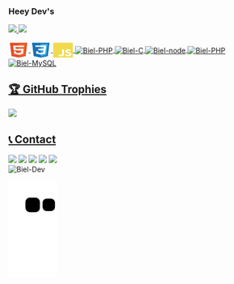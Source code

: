 ### Heey Dev's
<div>
  <a href="https://github.com/GabrielAguiarDev">
  <img height="180em" src="https://github-readme-stats.vercel.app/api?username=gabrielaguiardev&show_icons=true&theme=dracula&include_all_commits=true&count_private=true"/>
  <img height="180em" src="https://github-readme-stats.vercel.app/api/top-langs/?username=gabrielaguiardev&theme=dracula"/>
</div>
  
 <div style="display: inline_block"><br>
  <img align="center" alt="Biel-HTML" height="30" width="40" src="https://raw.githubusercontent.com/devicons/devicon/master/icons/html5/html5-original.svg">
  <img align="center" alt="Biel-CSS" height="30" width="40" src="https://raw.githubusercontent.com/devicons/devicon/master/icons/css3/css3-original.svg">
  <img align="center" alt="Biel-Js" height="30" width="40" src="https://raw.githubusercontent.com/devicons/devicon/master/icons/javascript/javascript-plain.svg">
  <img align="center" alt="Biel-PHP" height="47" width="57" src="https://cdn.jsdelivr.net/gh/devicons/devicon/icons/php/php-original.svg">
  <img align="center" alt="Biel-C" height="40" width="50" src="https://cdn.jsdelivr.net/gh/devicons/devicon/icons/c/c-original.svg">
  <img align="center" alt="Biel-node" height="40" width="50" src="https://cdn.jsdelivr.net/gh/devicons/devicon/icons/nodejs/nodejs-original.svg">
  <img align="center" alt="Biel-PHP" height="47" width="57" src="https://cdn.jsdelivr.net/gh/devicons/devicon/icons/mongodb/mongodb-original-wordmark.svg">
  <img align="center" alt="Biel-MySQL" height="55" width="65" src="https://cdn.jsdelivr.net/gh/devicons/devicon/icons/mysql/mysql-original-wordmark.svg">
   
</div>
<h2>🏆 GitHub Trophies</h2>
<img src="https://github-profile-trophy.vercel.app/?username=GabrielAguiarDev&theme=nord&column=7" >
 
<h2>📞 Contact</h2>
<div>
  <a href="https://t.me/Souobiel" target="_blank"><img src="https://img.shields.io/badge/Telegram-2CA5E0?style=for-the-badge&logo=telegram&logoColor=white" target="_blank"></a>
  <a href="https://www.instagram.com/gabriel_aguiar_dev/" target="_blank"><img src="https://img.shields.io/badge/-Instagram-%23E4405F?style=for-the-badge&logo=instagram&logoColor=white" target="_blank"></a>
 <a href="https://twitter.com/Gabriel_Dev19" target="_blank"><img src="https://img.shields.io/badge/Twitter-1DA1F2?style=for-the-badge&logo=twitter&logoColor=white" target="_blank"></a> 
  <a href = "mailto:gabriel.aguiar.dev@gmail.com"><img src="https://img.shields.io/badge/-Gmail-%23333?style=for-the-badge&logo=gmail&logoColor=white" target="_blank"></a>
  <a href="https://www.linkedin.com/in/gabriel-aguiar-dev" target="_blank"><img src="https://img.shields.io/badge/-LinkedIn-%230077B5?style=for-the-badge&logo=linkedin&logoColor=white" target="_blank"></a> 
</div>
  <!--    https://i.picasion.com/pic91/acd9411dc6d8212d5c11070cfd7758f0.gif -->
  <img align="center" alt="Biel-Dev" width="440" height="400" src="https://s7.gifyu.com/images/multi.gif">
   
   ![Snake animation](https://github.com/gabrielaguiardev/gabrielaguiardev/blob/output/github-contribution-grid-snake.svg)
